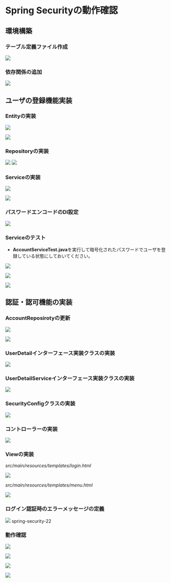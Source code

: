 # Spring Securityの動作確認

## 環境構築

### テーブル定義ファイル作成

![](img/spring-security-01.png)

### 依存関係の追加

![](img/spring-security-02.png)

## ユーザの登録機能実装

### Entityの実装

![](img/spring-security-03.png)

![](img/spring-security-04.png)

### Repositoryの実装

![](img/spring-security-05.png)
![](img/spring-security-06.png)

### Serviceの実装

![](img/spring-security-07.png)

![](img/spring-security-08.png)

### パスワードエンコードのDI設定

![](img/spring-security-09.png)

### Serviceのテスト

- **AccountServiceTest.java**を実行して暗号化されたパスワードでユーザを登録している状態にしておいてください。

![](img/spring-security-10.png)

![](img/spring-security-11.png)

![](img/spring-security-12.png)


## 認証・認可機能の実装

### AccountReposirotyの更新

![](img/spring-security-13.png)

![](img/spring-security-14.png)

### UserDetailインターフェース実装クラスの実装

![](img/spring-security-15.png)

### UserDetailServiceインターフェース実装クラスの実装

![](img/spring-security-16.png)

### SecurityConfigクラスの実装

![](img/spring-security-17.png)

### コントローラーの実装

![](img/spring-security-18.png)

### Viewの実装

_src/main/resources/templates/login.html_

![](img/spring-security-19.png)

_src/main/resources/templates/menu.html_

![](img/spring-security-20.png)

### ログイン認証時のエラーメッセージの定義

![](img/spring-security-21.png)
spring-security-22

### 動作確認

![](img/spring-security-login.png)

![](img/spring-security-menu-admin.png)

![](img/spring-security-menu-user.png)

![](img/spring-security-menu-guest.png)